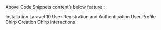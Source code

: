Above Code Snippets content’s below feature :


Installation Laravel 10 
User Registration and Authentication
User Profile
Chirp Creation
Chirp Interactions 
